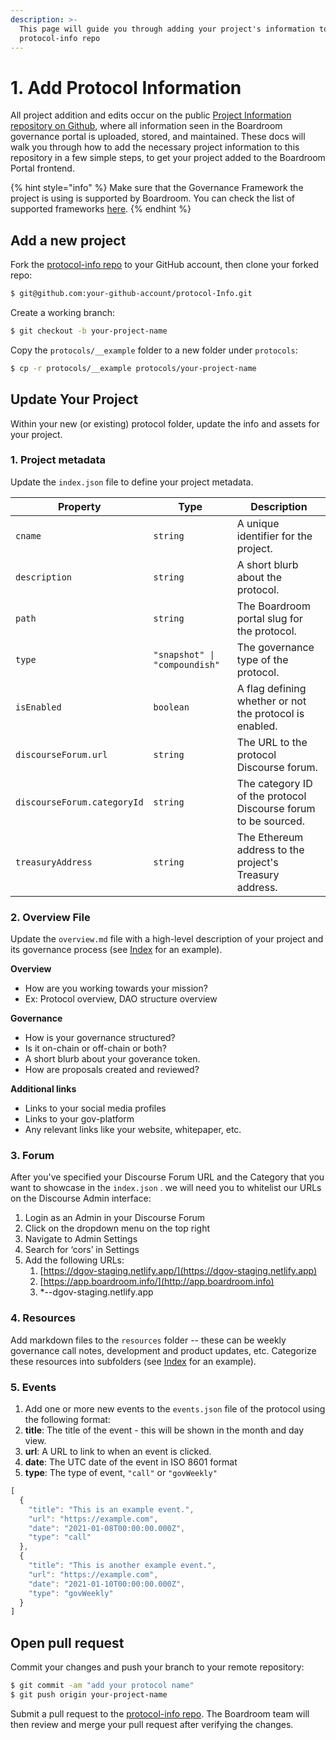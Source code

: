 ```yaml
---
description: >-
  This page will guide you through adding your project's information to the
  protocol-info repo
---
```


# 1. Add Protocol Information

All project addition and edits occur on the public [Project Information repository on Github](https://github.com/boardroom-inc/protocol-Info), where all information seen in the Boardroom governance portal is uploaded, stored, and maintained. These docs will walk you through how to add the necessary project information to this repository in a few simple steps, to get your project added to the Boardroom Portal frontend.

{% hint style="info" %}
Make sure that the Governance Framework the project is using is supported by Boardroom. You can check the list of supported frameworks [here](../../sdk/governance-frameworks/#all-frameworks).
{% endhint %}

## Add a new project

Fork the [protocol-info repo](https://github.com/boardroom-inc/protocol-Info) to your GitHub account, then clone your forked repo:

```bash
$ git@github.com:your-github-account/protocol-Info.git
```

Create a working branch:

```bash
$ git checkout -b your-project-name
```

Copy the `protocols/__example` folder to a new folder under `protocols`:

```bash
$ cp -r protocols/__example protocols/your-project-name
```

## Update Your Project

Within your new (or existing) protocol folder, update the info and assets for your project.

### 1. Project metadata

Update the `index.json` file to define your project metadata.

| Property                    | Type                          | Description                                                    |
| --------------------------- | ----------------------------- | -------------------------------------------------------------- |
| `cname`                     | `string`                      | A unique identifier for the project.                           |
| `description`               | `string`                      | A short blurb about the protocol.                              |
| `path`                      | `string`                      | The Boardroom portal slug for the protocol.                    |
| `type`                      | `"snapshot" \| "compoundish"` | The governance type of the protocol.                           |
| `isEnabled`                 | `boolean`                     | A flag defining whether or not the protocol is enabled.        |
| `discourseForum.url`        | `string`                      | The URL to the protocol Discourse forum.                       |
| `discourseForum.categoryId` | `string`                      | The category ID of the protocol Discourse forum to be sourced. |
| `treasuryAddress`           | `string`                      | The Ethereum address to the project's Treasury address.        |

### 2. Overview File

Update the `overview.md` file with a high-level description of your project and its governance process (see [Index](https://github.com/boardroom-inc/protocol-Info/blob/main/protocols/indexCoop/overview.md) for an example).

**Overview**&#x20;

* How are you working towards your mission?&#x20;
* Ex: Protocol overview, DAO structure overview

**Governance**

* &#x20;How is your governance structured?
* Is it on-chain or off-chain or both?
* A short blurb about your goverance token.
* How are proposals created and reviewed?

**Additional links**

* Links to your social media profiles&#x20;
* Links to your gov-platform&#x20;
* Any relevant links like your website, whitepaper, etc.

### 3. Forum

After you've specified your Discourse Forum URL and the Category that you want to showcase in the `index.json` . we will need you to whitelist our URLs on the Discourse Admin interface:

1. Login as an Admin in your Discourse Forum
2. Click on the dropdown menu on the top right
3. Navigate to Admin Settings
4. Search for ‘cors’ in Settings
5. Add the following URLs:
   1. [https://dgov-staging.netlify.app/](https://dgov-staging.netlify.app)
   2. [https://app.boardroom.info/](http://app.boardroom.info)
   3. \*--dgov-staging.netlify.app

### 4. Resources

Add markdown files to the `resources` folder -- these can be weekly governance call notes, development and product updates, etc. Categorize these resources into subfolders (see [Index](https://github.com/boardroom-inc/protocol-Info/tree/main/protocols/indexCoop/resources) for an example).

### 5. Events

1. Add one or more new events to the `events.json` file of the protocol using the following format:
2. **title**: The title of the event - this will be shown in the month and day view.
3. **url**: A URL to link to when an event is clicked.
4. **date**: The UTC date of the event in ISO 8601 format
5. **type**: The type of event, `"call"` or `"govWeekly"`

```javascript
[
  {
    "title": "This is an example event.",
    "url": "https://example.com",
    "date": "2021-01-08T00:00:00.000Z",
    "type": "call"
  },
  {
    "title": "This is another example event.",
    "url": "https://example.com",
    "date": "2021-01-10T00:00:00.000Z",
    "type": "govWeekly"
  }
]
```

## Open pull request

Commit your changes and push your branch to your remote repository:

```bash
$ git commit -am "add your protocol name"
$ git push origin your-project-name
```

Submit a pull request to the [protocol-info repo](https://github.com/boardroom-inc/protocol-Info). The Boardroom team will then review and merge your pull request after verifying the changes.
